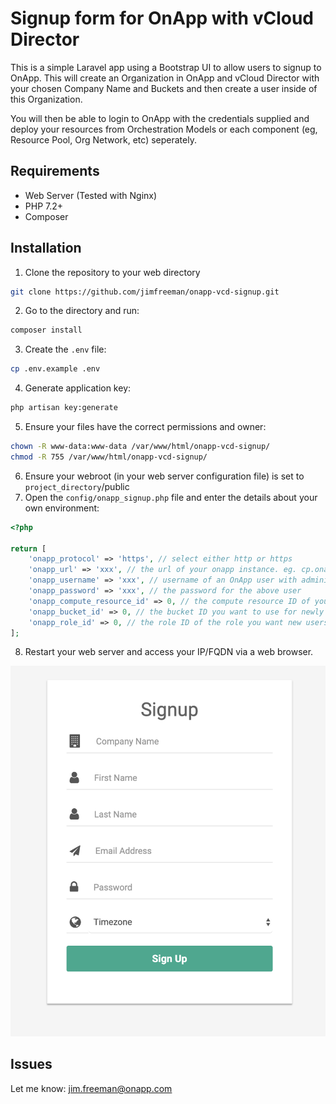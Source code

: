 # Signup form for OnApp with vCloud Director
This is a simple Laravel app using a Bootstrap UI to allow users to signup to OnApp. This will create an Organization in OnApp and vCloud Director with your chosen Company Name and Buckets and then create a user inside of this Organization.

You will then be able to login to OnApp with the credentials supplied and deploy your resources from Orchestration Models or each component (eg, Resource Pool, Org Network, etc) seperately.

## Requirements
 - Web Server (Tested with Nginx)
 - PHP 7.2+
 - Composer
## Installation
1. Clone the repository to your web directory
```sh
git clone https://github.com/jimfreeman/onapp-vcd-signup.git
```
2. Go to the directory and run:
```sh
composer install
```
3. Create the ```.env``` file:
```sh
cp .env.example .env
```
4. Generate application key:
```sh
php artisan key:generate
```
5. Ensure your files have the correct permissions and owner:
```sh
chown -R www-data:www-data /var/www/html/onapp-vcd-signup/
chmod -R 755 /var/www/html/onapp-vcd-signup/
```
6. Ensure your webroot (in your web server configuration file) is set to ```project_directory```/public
7. Open the ```config/onapp_signup.php``` file and enter the details about your own environment:
```php
<?php

return [
    'onapp_protocol' => 'https', // select either http or https
    'onapp_url' => 'xxx', // the url of your onapp instance. eg. cp.onapp.test
    'onapp_username' => 'xxx', // username of an OnApp user with administrator permissions
    'onapp_password' => 'xxx', // the password for the above user
    'onapp_compute_resource_id' => 0, // the compute resource ID of your vCloud Director instance
    'onapp_bucket_id' => 0, // the bucket ID you want to use for newly created accounts
    'onapp_role_id' => 0, // the role ID of the role you want new users to be created as. Recommended: 'vCloud Organization Administrator'
];
```
8. Restart your web server and access your IP/FQDN via a web browser.

![Signup Form](https://github.com/jimfreeman/onapp-vcd-signup/blob/master/image.png)

## Issues

Let me know: jim.freeman@onapp.com
